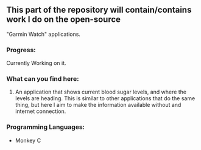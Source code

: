 ## This part of the repository will contain/contains work I do on the open-source
"Garmin Watch" applications.

### Progress:
Currently Working on it.

### What can you find here:
1. An application that shows current blood sugar levels, and where the levels
   are heading. This is similar to other applications that do the same
   thing, but here I aim to make the information available without and
   internet connection.

### Programming Languages:
- Monkey C
